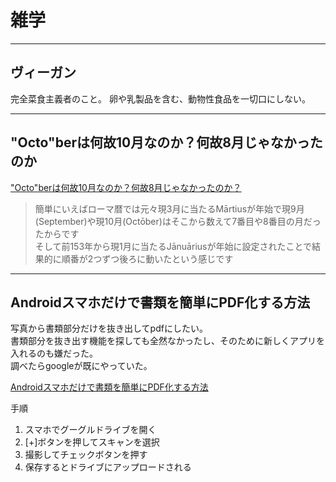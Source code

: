 # 雑学

---

## ヴィーガン

完全菜食主義者のこと。
卵や乳製品を含む、動物性食品を一切口にしない。

---

## "Octo"berは何故10月なのか？何故8月じゃなかったのか

["Octo"berは何故10月なのか？何故8月じゃなかったのか？](https://twitter.com/songmu/status/1488391927095775235)  

>簡単にいえばローマ暦では元々現3月に当たるMārtiusが年始で現9月(September)や現10月(Octōber)はそこから数えて7番目や8番目の月だったからです  
>そして前153年から現1月に当たるJānuāriusが年始に設定されたことで結果的に順番が2つずつ後ろに動いたという感じです  

---

## Androidスマホだけで書類を簡単にPDF化する方法

写真から書類部分だけを抜き出してpdfにしたい。  
書類部分を抜き出す機能を探しても全然なかったし、そのために新しくアプリを入れるのも嫌だった。  
調べたらgoogleが既にやっていた。  

[Androidスマホだけで書類を簡単にPDF化する方法](https://www.youtube.com/watch?v=DJHkj3-SwYU)  

手順  

1. スマホでグーグルドライブを開く  
2. [+]ボタンを押してスキャンを選択  
3. 撮影してチェックボタンを押す  
4. 保存するとドライブにアップロードされる  
